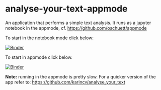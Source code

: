 # analyse-your-text-appmode

An application that performs a simple text analysis. It runs as a jupyter notebook in the appmode, cf. https://github.com/oschuett/appmode

To start in the notebook mode click below:

[![Binder](https://mybinder.org/badge_logo.svg)](https://mybinder.org/v2/gh/karincv/analyse-your-text-appmode/main?filepath=APP-Analyse-your-text.ipynb)

To start in appmode click below. 

[![Binder](https://mybinder.org/badge_logo.svg)](https://mybinder.org/v2/gh/karincv/analyse-your-text-appmode/main?urlpath=%2Fapps%2FAPP-Analyse-your-text.ipynb)

**Note:** running in the appmode is pretty slow. For a quicker version of the app refer to: https://github.com/karincv/analyse_your_text

